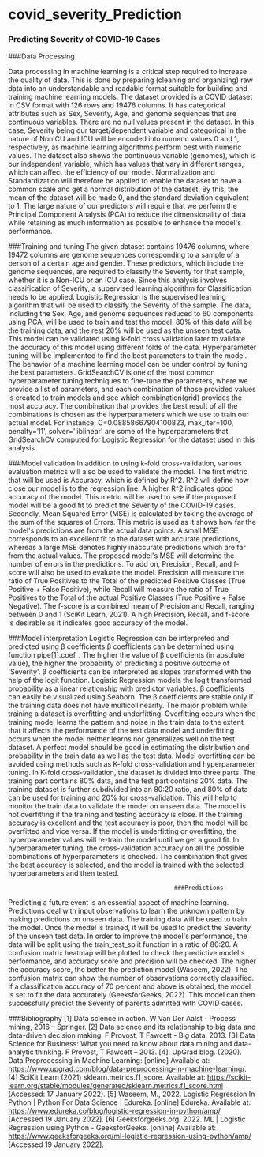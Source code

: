 # covid_severity_Prediction

### Predicting Severity of COVID-19 Cases

###Data Processing

Data processing in machine learning is a critical step required to increase the quality of data. This is done by preparing (cleaning and organizing) raw data into an understandable and readable format suitable for building and training machine learning models. The dataset provided is a COVID dataset in CSV format with 126 rows and 19476 columns. It has categorical attributes such as Sex, Severity, Age, and genome sequences that are continuous variables. There are no null values present in the dataset. In this case, Severity being our target/dependent variable and categorical in the nature of NonICU and ICU will be encoded into numeric values 0 and 1, respectively, as machine learning algorithms perform best with numeric values. The dataset also shows the continuous variable (genomes), which is our independent variable, which has values that vary in different ranges, which can affect the efficiency of our model. Normalization and Standardization will therefore be applied to enable the dataset to have a common scale and get a normal distribution of the dataset. By this, the mean of the dataset will be made 0, and the standard deviation equivalent to 1. The large nature of our predictors will require that we perform the Principal Component Analysis (PCA) to reduce the dimensionality of data while retaining as much information as possible to enhance the model's performance.

###Training and tuning
The given dataset contains 19476 columns, where 19472 columns are genome sequences corresponding to a sample of a person of a certain age and gender. These predictors, which include the genome sequences, are required to classify the Severity for that sample, whether it is a Non-ICU or an ICU case. Since this analysis involves classification of Severity, a supervised learning algorithm for Classification needs to be applied. Logistic Regression is the supervised learning algorithm that will be used to classify the Severity of the sample. The data, including the Sex, Age, and genome sequences reduced to 60 components using PCA, will be used to train and test the model. 80% of this data will be the training data, and the rest 20% will be used as the unseen test data. This model can be validated using k-fold cross validation later to validate the accuracy of this model using different folds of the data. Hyperparameter tuning will be implemented to find the best parameters to train the model. The behavior of a machine learning model can be under control by tuning the best parameters. GridSearchCV is one of the most common hyperparameter tuning techniques to fine-tune the parameters, where we provide a list of parameters, and each combination of those provided values is created to train models and see which combination(grid) provides the most accuracy. The combination that provides the best result of all the combinations is chosen as the hyperparameters which we use to train our actual model. For instance, C=0.08858667904100823, max_iter=100, penalty='l1', solver='liblinear' are some of the hyperparameters that GridSearchCV computed for Logistic Regression for the dataset used in this analysis.

###Model validation
In addition to using k-fold cross-validation, various evaluation metrics will also be used to validate the model. The first metric that will be used is Accuracy, which is defined by R^2. R^2 will define how close our model is to the regression line. A higher R^2 indicates good accuracy of the model. This metric will be used to see if the proposed model will be a good fit to predict the Severity of the COVID-19 cases. Secondly, Mean Squared Error (MSE) is calculated by taking the average of the sum of the squares of Errors. This metric is used as it shows how far the model's predictions are from the actual data points. A small MSE corresponds to an excellent fit to the dataset with accurate predictions, whereas a large MSE denotes highly inaccurate predictions which are far from the actual values. The proposed model's MSE will determine the number of errors in the predictions. To add on, Precision, Recall, and f-score will also be used to evaluate the model. Precision will measure the ratio of True Positives to the Total of the predicted Positive Classes (True Positive + False Positive), while Recall will measure the ratio of True Positives to the Total of the actual Positive Classes (True Positive + False Negative). The f-score is a combined mean of Precision and Recall, ranging between 0 and 1 (SciKit Learn, 2021). A high Precision, Recall, and f-score is desirable as it indicates good accuracy of the model. 

###Model interpretation
Logistic Regression can be interpreted and predicted using β coefficients.β coefficients can be determined using function pipe[1].coef_. The higher the value of β coefficients (in absolute value), the higher the probability of predicting a positive outcome of 'Severity'. β coefficients can be interpreted as slopes transformed with the help of the logit function. Logistic Regression models the logit transformed probability as a linear relationship with predictor variables. β coefficients can easily be visualized using Seaborn. The β coefficients are stable only if the training data does not have multicollinearity.
The major problem while training a dataset is overfitting and underfitting. Overfitting occurs when the training model learns the pattern and noise in the train data to the extent that it affects the performance of the test data model and underfitting occurs when the model neither learns nor generalizes well on the test dataset. A perfect model should be good in estimating the distribution and probability in the train data as well as the test data. Model overfitting can be avoided using methods such as K-fold cross-validation and hyperparameter tuning. In K-fold cross-validation, the dataset is divided into three parts. The training part contains 80% data, and the test part contains 20% data. The training dataset is further subdivided into an 80:20 ratio, and 80% of data can be used for training and 20% for cross-validation. This will help to monitor the train data to validate the model on unseen data. The model is not overfitting if the training and testing accuracy is close. If the training accuracy is excellent and the test accuracy is poor, then the model will be overfitted and vice versa. If the model is underfitting or overfitting, the hyperparameter values will re-train the model until we get a good fit. In hyperparameter tuning, the cross-validation accuracy on all the possible combinations of hyperparameters is checked. The combination that gives the best accuracy is selected, and the model is trained with the selected hyperparameters and then tested. 
                                                   
                                                   ###Predictions
Predicting a future event is an essential aspect of machine learning. Predictions deal with input observations to learn the unknown pattern by making predictions on unseen data. The training data will be used to train the model. Once the model is trained, it will be used to predict the Severity of the unseen test data.
In order to improve the model's performance,  the data will be split using the train_test_split function in a ratio of 80:20. A confusion matrix heatmap will be plotted to check the predictive model's performance, and accuracy score and precision will be checked. The higher the accuracy score, the better the prediction model (Waseem, 2022). The confusion matrix can show the number of observations correctly classified. If a classification accuracy of 70 percent and above is obtained, the model is set to fit the data accurately (GeeksforGeeks, 2022). This model can then successfully predict the Severity of parents admitted with COVID cases.


###Bibliography 
[1] Data science in action. W Van Der Aalst - Process mining, 2016 – Springer.
[2] Data science and its relationship to big data and data-driven decision making. F Provost, T Fawcett - Big data, 2013.
[3] Data Science for Business: What you need to know about data mining and data-analytic thinking. F Provost, T Fawcett – 2013.
[4]. UpGrad blog. (2020). Data Preprocessing in Machine Learning: [online] Available at: https://www.upgrad.com/blog/data-preprocessing-in-machine-learning/.
[4] SciKit Learn (2021) sklearn.metrics.f1_score. Available at: https://scikit-learn.org/stable/modules/generated/sklearn.metrics.f1_score.html (Accessed: 17 January 2022).
[5] Waseem, M., 2022. Logistic Regression In Python | Python For Data Science | Edureka. [online] Edureka. Available at: <https://www.edureka.co/blog/logistic-regression-in-python/amp/> [Accessed 19 January 2022].
[6] Geeksforgeeks.org. 2022. ML | Logistic Regression using Python - GeeksforGeeks. [online] Available at: <https://www.geeksforgeeks.org/ml-logistic-regression-using-python/amp/> [Accessed 19 January 2022].
